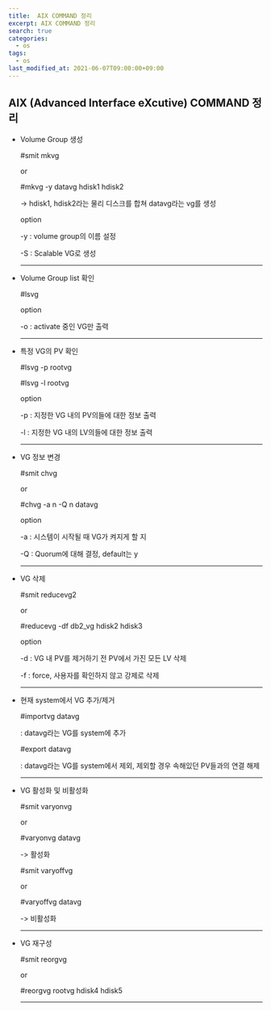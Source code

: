 ```yaml
---
title:  AIX COMMAND 정리
excerpt: AIX COMMAND 정리
search: true
categories: 
  - os
tags: 
  - os
last_modified_at: 2021-06-07T09:00:00+09:00
---
```


## AIX (Advanced Interface eXcutive) COMMAND 정리

- Volume Group 생성
  
  #smit mkvg
  
  or
  
  #mkvg -y datavg hdisk1 hdisk2
  
  -> hdisk1, hdisk2라는 물리 디스크를 합쳐 datavg라는 vg를 생성
  
  option
  
  -y : volume group의 이름 설정
  
  -S : Scalable VG로 생성
  
  ---
  
- Volume Group list 확인

  #lsvg
  
  option
  
  -o : activate 중인 VG만 출력
  
  ---
  
- 특정 VG의 PV 확인

  #lsvg -p rootvg
  
  #lsvg -l rootvg
  
  option
  
  -p : 지정한 VG 내의 PV의들에 대한 정보 출력
  
  -l : 지정한 VG 내의 LV의들에 대한 정보 출력
  
  ---
  
- VG 정보 변경

   #smit chvg
   
   or
   
   #chvg -a n -Q n datavg
   
   option
   
   -a : 시스템이 시작될 때 VG가 켜지게 할 지
   
   -Q : Quorum에 대해 결정, default는 y
   
   ---
  
- VG 삭제

  #smit reducevg2
  
  or
  
  #reducevg -df db2_vg hdisk2 hdisk3

  option
  
  -d : VG 내 PV를 제거하기 전 PV에서 가진 모든 LV 삭제
  
  -f : force, 사용자를 확인하지 않고 강제로 삭제
  
  ---
  
- 현재 system에서 VG 추가/제거

  #importvg datavg
  
  : datavg라는 VG를 system에 추가
  
  #export datavg
  
  : datavg라는 VG를 system에서 제외, 제외할 경우 속해있던 PV들과의 연결 해제
  
  ---
  
- VG 활성화 및 비활성화

  #smit varyonvg
  
  or
  
  #varyonvg datavg
  
  -> 활성화
  
  #smit varyoffvg
  
  or
  
  #varyoffvg datavg
  
  -> 비활성화
  
  ---
  
- VG 재구성

  #smit reorgvg
  
  or
  
  #reorgvg rootvg hdisk4 hdisk5
  
  ---
  

